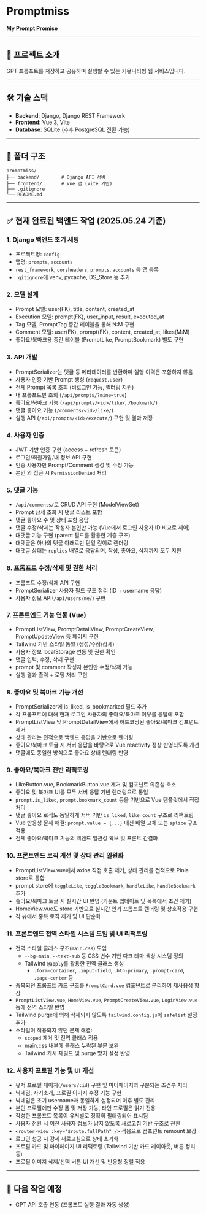 # Promptmiss

**My Prompt Promise**

---

## 📌 프로젝트 소개
GPT 프롬프트를 저장하고 공유하며 실행할 수 있는 커뮤니티형 웹 서비스입니다.

---

## 🛠 기술 스택
- **Backend**: Django, Django REST Framework
- **Frontend**: Vue 3, Vite
- **Database**: SQLite (추후 PostgreSQL 전환 가능)

---

## 📁 폴더 구조
```
promptmiss/
├── backend/        # Django API 서버
├── frontend/       # Vue 앱 (Vite 기반)
├── .gitignore
└── README.md
```

---

## ✅ 현재 완료된 백엔드 작업 (2025.05.24 기준)

### 1. Django 백엔드 초기 세팅
- 프로젝트명: `config`
- 앱명: `prompts`, `accounts`
- `rest_framework`, `corsheaders`, `prompts`, `accounts` 등 앱 등록
- `.gitignore`에 venv, pycache, DS_Store 등 추가

### 2. 모델 설계
- Prompt 모델: user(FK), title, content, created_at
- Execution 모델: prompt(FK), user_input, result, executed_at
- Tag 모델, PromptTag 중간 테이블을 통해 N:M 구현
- Comment 모델: user(FK), prompt(FK), content, created_at, likes(M:M)
- 좋아요/북마크용 중간 테이블 (PromptLike, PromptBookmark) 별도 구현

### 3. API 개발
- PromptSerializer는 댓글 등 메타데이터를 반환하며 실행 이력은 포함하지 않음
- 사용자 인증 기반 Prompt 생성 (`request.user`)
- 전체 Prompt 목록 조회 (비로그인 가능, 필터링 지원)
- 내 프롬프트만 조회 (`/api/prompts/?mine=true`)
- 좋아요/북마크 기능 (`/api/prompts/<id>/like/`, `/bookmark/`)
- 댓글 좋아요 기능 (`/comments/<id>/like/`)
- 실행 API (`/api/prompts/<id>/execute/`) 구현 및 결과 저장

### 4. 사용자 인증
- JWT 기반 인증 구현 (access + refresh 토큰)
- 로그인/회원가입/내 정보 API 구현
- 인증 사용자만 Prompt/Comment 생성 및 수정 가능
- 본인 외 접근 시 `PermissionDenied` 처리

### 5. 댓글 기능
- `/api/comments/`로 CRUD API 구현 (ModelViewSet)
- Prompt 상세 조회 시 댓글 리스트 포함
- 댓글 좋아요 수 및 상태 포함 응답
- 댓글 수정/삭제는 작성자 본인만 가능 (Vue에서 로그인 사용자 ID 비교로 제어)
- 대댓글 기능 구현 (parent 필드를 활용한 계층 구조)
- 대댓글은 하나의 댓글 아래로만 단일 깊이로 렌더링
- 대댓글 상태는 `replies` 배열로 응답되며, 작성, 좋아요, 삭제까지 모두 지원

### 6. 프롬프트 수정/삭제 및 권한 처리
- 프롬프트 수정/삭제 API 구현
- PromptSerializer 사용자 필드 구조 정리 (ID + username 응답)
- 사용자 정보 API(`/api/users/me/`) 구현

### 7. 프론트엔드 기능 연동 (Vue)
- PromptListView, PromptDetailView, PromptCreateView, PromptUpdateView 등 페이지 구현
- Tailwind 기반 스타일 통일 (생성/수정/상세)
- 사용자 정보 localStorage 연동 및 권한 확인
- 댓글 입력, 수정, 삭제 구현
- prompt 및 comment 작성자 본인만 수정/삭제 가능
- 실행 결과 출력 + 로딩 처리 구현

### 8. 좋아요 및 북마크 기능 개선
- PromptSerializer에 is_liked, is_bookmarked 필드 추가
- 각 프롬프트에 대해 현재 로그인 사용자의 좋아요/북마크 여부를 응답에 포함
- PromptListView 및 PromptDetailView에서 하드코딩된 좋아요/북마크 컴포넌트 제거
- 상태 관리는 전적으로 백엔드 응답을 기반으로 렌더링
- 좋아요/북마크 토글 시 서버 응답을 바탕으로 Vue reactivity 정상 반영되도록 개선
- 댓글에도 동일한 방식으로 좋아요 상태 렌더링 반영

### 9. 좋아요/북마크 전반 리팩토링
- LikeButton.vue, BookmarkButton.vue 제거 및 컴포넌트 의존성 축소
- 좋아요 및 북마크 UI를 모두 서버 응답 기반 렌더링으로 통일
- `prompt.is_liked`, `prompt.bookmark_count` 등을 기반으로 Vue 템플릿에서 직접 처리
- 댓글 좋아요 로직도 동일하게 서버 기반 `is_liked`, `like_count` 구조로 리팩토링
- Vue 반응성 문제 해결: `prompt.value = {...}` 대신 배열 교체 또는 `splice` 구조 적용
- 전체 좋아요/북마크 기능의 백엔드 일관성 확보 및 프론트 간결화

### 10. 프론트엔드 로직 개선 및 상태 관리 일원화
- PromptListView.vue에서 axios 직접 호출 제거, 상태 관리를 전적으로 Pinia store로 통합
- prompt store에 `toggleLike`, `toggleBookmark`, `handleLike`, `handleBookmark` 추가
- 좋아요/북마크 토글 시 실시간 UI 반영 (카운트 업데이트 및 목록에서 조건 제거)
- HomeView.vue도 store 기반으로 실시간 인기 프롬프트 렌더링 및 상호작용 구현
- 각 뷰에서 중복 로직 제거 및 UI 단순화

### 11. 프론트엔드 전역 스타일 시스템 도입 및 UI 리팩토링
- 전역 스타일 클래스 구조(`main.css`) 도입
  - `--bg-main`, `--text-sub` 등 CSS 변수 기반 다크 테마 색상 시스템 정의
  - Tailwind `@apply`를 활용한 전역 클래스 생성  
    - `.form-container`, `.input-field`, `.btn-primary`, `.prompt-card`, `.page-center` 등
- 중복되던 프롬프트 카드 구조를 `PromptCard.vue` 컴포넌트로 분리하여 재사용성 향상
- `PromptListView.vue`, `HomeView.vue`, `PromptCreateView.vue`, `LoginView.vue` 등에 전역 스타일 반영
- Tailwind purge에 의해 삭제되지 않도록 `tailwind.config.js`에 `safelist` 설정 추가
- 스타일이 적용되지 않던 문제 해결:
  - `scoped` 제거 및 전역 클래스 적용
  - main.css 내부에 클래스 누락된 부분 보완
  - Tailwind 캐시 재빌드 및 purge 방지 설정 반영

### 12. 사용자 프로필 기능 및 UI 개선
- 유저 프로필 페이지(`/users/:id`) 구현 및 마이페이지와 구분되는 조건부 처리
- 닉네임, 자기소개, 프로필 이미지 수정 기능 구현
- 닉네임은 초기 username과 동일하게 설정되며 이후 별도 관리
- 본인 프로필에만 수정 폼 및 저장 가능, 타인 프로필은 읽기 전용
- 작성한 프롬프트 목록이 유저별로 정확히 필터링되어 표시됨
- 사용자 전환 시 이전 사용자 정보가 남지 않도록 새로고침 기반 구조로 전환
- `<router-view :key="$route.fullPath" />` 적용으로 컴포넌트 remount 보장
- 로그인 성공 시 강제 새로고침으로 상태 초기화
- 프로필 카드 및 마이페이지 UI 리팩토링 (Tailwind 기반 카드 레이아웃, 버튼 정리 등)
- 프로필 이미지 삭제/선택 버튼 UI 개선 및 반응형 정렬 적용

---

## 🧭 다음 작업 예정
- GPT API 호출 연동 (프롬프트 실행 결과 자동 생성)